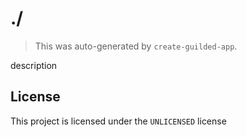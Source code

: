 # ./

> This was auto-generated by `create-guilded-app`.

description

## License

This project is licensed under the `UNLICENSED` license
